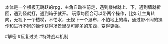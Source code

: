 本体是一个横板无跳跃的rpg，主角自动往前走，遇到楼梯就上、下，遇到墙就折回，遇到怪就打，遇到箱子就开。
玩家每回合可以带两个操作，比如让主角转向，无视下一个楼梯，不怕水，无视下一个瀑布，不怕地上的毒，通过带不同的操作和进行不同的操作获得场景里尽可能多的东西，变得更强。



#解密 #反复过关 #特殊战斗机制 